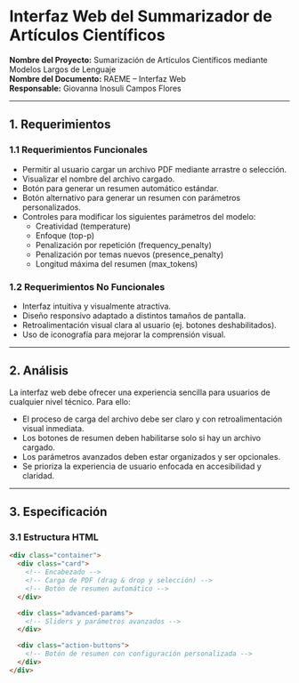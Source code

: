 # Interfaz Web del Summarizador de Artículos Científicos

**Nombre del Proyecto:** Sumarización de Artículos Científicos mediante Modelos Largos de Lenguaje  
**Nombre del Documento:** RAEME – Interfaz Web  
**Responsable:** Giovanna Inosuli Campos Flores  

---

## 1. Requerimientos

### 1.1 Requerimientos Funcionales

- Permitir al usuario cargar un archivo PDF mediante arrastre o selección.
- Visualizar el nombre del archivo cargado.
- Botón para generar un resumen automático estándar.
- Botón alternativo para generar un resumen con parámetros personalizados.
- Controles para modificar los siguientes parámetros del modelo:
  - Creatividad (temperature)
  - Enfoque (top-p)
  - Penalización por repetición (frequency_penalty)
  - Penalización por temas nuevos (presence_penalty)
  - Longitud máxima del resumen (max_tokens)

### 1.2 Requerimientos No Funcionales

- Interfaz intuitiva y visualmente atractiva.
- Diseño responsivo adaptado a distintos tamaños de pantalla.
- Retroalimentación visual clara al usuario (ej. botones deshabilitados).
- Uso de iconografía para mejorar la comprensión visual.

---

## 2. Análisis

La interfaz web debe ofrecer una experiencia sencilla para usuarios de cualquier nivel técnico. Para ello:

- El proceso de carga del archivo debe ser claro y con retroalimentación visual inmediata.
- Los botones de resumen deben habilitarse solo si hay un archivo cargado.
- Los parámetros avanzados deben estar organizados y ser opcionales.
- Se prioriza la experiencia de usuario enfocada en accesibilidad y claridad.

---

## 3. Especificación

### 3.1 Estructura HTML

```html
<div class="container">
  <div class="card">
    <!-- Encabezado -->
    <!-- Carga de PDF (drag & drop y selección) -->
    <!-- Botón de resumen automático -->
  </div>

  <div class="advanced-params">
    <!-- Sliders y parámetros avanzados -->
  </div>

  <div class="action-buttons">
    <!-- Botón de resumen con configuración personalizada -->
  </div>
</div>
